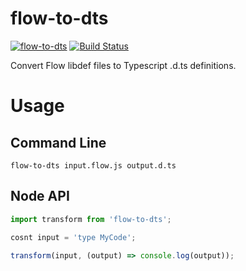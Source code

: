 # flow-to-dts
[![flow-to-dts](https://img.shields.io/npm/v/flow-to-dts.svg)](https://www.npmjs.com/package/flow-to-dts) [![Build Status](https://travis-ci.org/burnnat/flow-to-dts.svg?branch=master)](https://travis-ci.org/burnnat/flow-to-dts)

Convert Flow libdef files to Typescript .d.ts definitions.

# Usage
## Command Line
```
flow-to-dts input.flow.js output.d.ts
```

## Node API
```js
import transform from 'flow-to-dts';

cosnt input = 'type MyCode';

transform(input, (output) => console.log(output));
```
